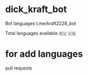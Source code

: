 # dick_kraft_bot
Bot languages t.me/kraft2228_bot

Total languages available 🇷🇺 🇻🇳

# for add languages 
pull requests 
